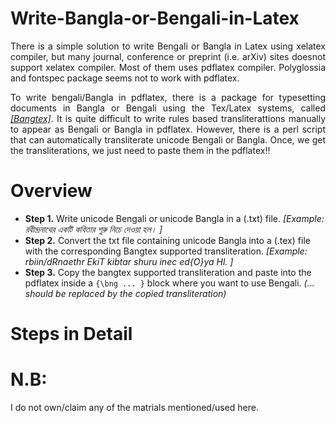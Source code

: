 # Write-Bangla-or-Bengali-in-Latex
<p align="justify">There is a simple solution to write Bengali or Bangla in Latex using xelatex compiler, 
but many journal, conference or preprint (i.e. arXiv) sites doesnot support xelatex compiler. 
Most of them uses pdflatex compiler. Polyglossia and fontspec package seems not to work with pdflatex.</p>

<p align="justify"> To write bengali/Bangla in pdflatex, there is a package for typesetting documents in Bangla or Bengali using the Tex/Latex systems,
called <em><a href="https://www.saha.ac.in/theory/palashbaran.pal/bangtex/bangtex.html">[Bangtex]</a></em>. It is quite difficult 
to write rules based transliterattions manually to appear as Bengali or Bangla in pdflatex. However, there is a perl script that can
automatically transliterate unicode Bengali or Bangla. Once, we get the transliterations, we just need to paste them in the pdflatex!!</p> 

# Overview
+ <b>Step 1.</b> Write unicode Bengali or unicode Bangla in a (.txt) file. <em>[Example: রবীন্দ্রনাথের একটি কবিতার শুরু নিচে দেওয়া হল। ]</em>
+ <b>Step 2.</b> Convert the txt file containing unicode Bangla into a (.tex) file with the corresponding Bangtex supported transliteration. <em>[Example: rbiin/dRnaethr EkiT kibtar shuru inec ed{O}ya Hl. ]</em> 
+ <b>Step 3.</b> Copy the bangtex supported transliteration and paste into the pdflatex inside a <code>{\bng ... }</code> block where you want to use Bengali. <em>(... should be replaced by the copied transliteration)</em>

# Steps in Detail


# N.B:
I do not own/claim any of the matrials mentioned/used here.

 

